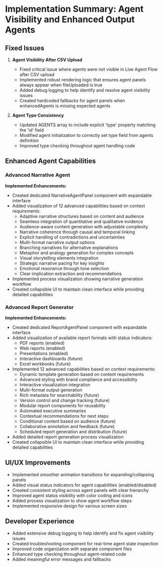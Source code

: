 # Implementation Summary: Agent Visibility and Enhanced Output Agents

## Fixed Issues

1. **Agent Visibility After CSV Upload**
   - Fixed critical issue where agents were not visible in Live Agent Flow after CSV upload
   - Implemented robust rendering logic that ensures agent panels always appear when fileUploaded is true
   - Added debug logging to help identify and resolve agent visibility issues
   - Created hardcoded fallbacks for agent panels when enhancedAgents is missing expected agents

2. **Agent Type Consistency**
   - Updated AGENTS array to include explicit 'type' property matching the 'id' field
   - Modified agent initialization to correctly set type field from agents definition
   - Improved type checking throughout agent handling code

## Enhanced Agent Capabilities

### Advanced Narrative Agent

**Implemented Enhancements:**
- Created dedicated NarrativeAgentPanel component with expandable interface
- Added visualization of 12 advanced capabilities based on context requirements:
  - Adaptive narrative structures based on content and audience
  - Seamless integration of quantitative and qualitative evidence
  - Audience-aware content generation with adjustable complexity
  - Narrative coherence through causal and temporal linking
  - Explicit handling of contradictions and uncertainties
  - Multi-format narrative output options
  - Branching narratives for alternative explanations
  - Metaphor and analogy generation for complex concepts
  - Visual storytelling elements integration
  - Strategic narrative pacing for key insights
  - Emotional resonance through tone selection
  - Clear implication extraction and recommendations
- Implemented process visualization showing narrative generation workflow
- Created collapsible UI to maintain clean interface while providing detailed capabilities

### Advanced Report Generator

**Implemented Enhancements:**
- Created dedicated ReportAgentPanel component with expandable interface
- Added visualization of available report formats with status indicators:
  - PDF reports (enabled)
  - Web reports (enabled)
  - Presentations (enabled)
  - Interactive dashboards (future)
  - Excel workbooks (future)
- Implemented 12 advanced capabilities based on context requirements:
  - Dynamic template generation based on content requirements
  - Advanced styling with brand compliance and accessibility
  - Interactive visualization integration
  - Multi-format output generation
  - Rich metadata for searchability (future)
  - Version control and change tracking (future)
  - Modular report components for reusability
  - Automated executive summaries
  - Contextual recommendations for next steps
  - Conditional content based on audience (future)
  - Collaborative annotation and feedback (future)
  - Scheduled report generation and distribution (future)
- Added detailed report generation process visualization
- Created collapsible UI to maintain clean interface while providing detailed capabilities

## UI/UX Improvements

- Implemented smoother animation transitions for expanding/collapsing panels
- Added visual status indicators for agent capabilities (enabled/disabled)
- Created consistent styling across agent panels with clear hierarchy
- Improved agent status visibility with color coding and icons
- Added process visualization to show agent workflow steps
- Implemented responsive design for various screen sizes

## Developer Experience

- Added extensive debug logging to help identify and fix agent visibility issues
- Created troubleshooting component for real-time agent state inspection
- Improved code organization with separate component files
- Enhanced type checking throughout agent-related code
- Added meaningful error messages and fallbacks
